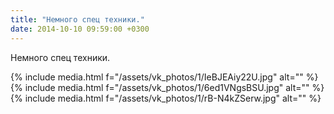 ```yaml
---
title: "Немного спец техники."
date: 2014-10-10 09:59:00 +0300
---
```


Немного спец техники.


{% include media.html f="/assets/vk_photos/1/IeBJEAiy22U.jpg" alt="" %}
{% include media.html f="/assets/vk_photos/1/6ed1VNgsBSU.jpg" alt="" %}
{% include media.html f="/assets/vk_photos/1/rB-N4kZSerw.jpg" alt="" %}
